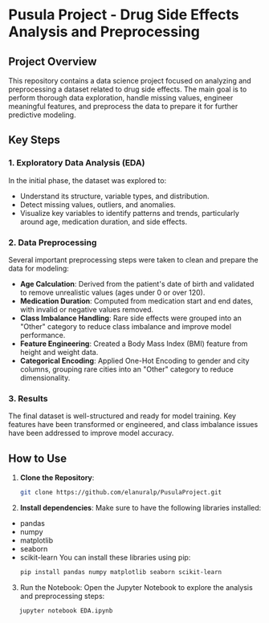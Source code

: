 # Pusula Project - Drug Side Effects Analysis and Preprocessing

## Project Overview
This repository contains a data science project focused on analyzing and preprocessing a dataset related to drug side effects. The main goal is to perform thorough data exploration, handle missing values, engineer meaningful features, and preprocess the data to prepare it for further predictive modeling.

## Key Steps
### 1. Exploratory Data Analysis (EDA)
In the initial phase, the dataset was explored to:
- Understand its structure, variable types, and distribution.
- Detect missing values, outliers, and anomalies.
- Visualize key variables to identify patterns and trends, particularly around age, medication duration, and side effects.

### 2. Data Preprocessing
Several important preprocessing steps were taken to clean and prepare the data for modeling:
- **Age Calculation**: Derived from the patient's date of birth and validated to remove unrealistic values (ages under 0 or over 120).
- **Medication Duration**: Computed from medication start and end dates, with invalid or negative values removed.
- **Class Imbalance Handling**: Rare side effects were grouped into an "Other" category to reduce class imbalance and improve model performance.
- **Feature Engineering**: Created a Body Mass Index (BMI) feature from height and weight data.
- **Categorical Encoding**: Applied One-Hot Encoding to gender and city columns, grouping rare cities into an "Other" category to reduce dimensionality.

### 3. Results
The final dataset is well-structured and ready for model training. Key features have been transformed or engineered, and class imbalance issues have been addressed to improve model accuracy.

## How to Use
1. **Clone the Repository**:
   ```bash
   git clone https://github.com/elanuralp/PusulaProject.git
2. **Install dependencies**: Make sure to have the following libraries installed:
* pandas
* numpy
* matplotlib
* seaborn
* scikit-learn
You can install these libraries using pip:
   ```bash
   pip install pandas numpy matplotlib seaborn scikit-learn
3. Run the Notebook: Open the Jupyter Notebook to explore the analysis and preprocessing steps:
```bash
   jupyter notebook EDA.ipynb
  
